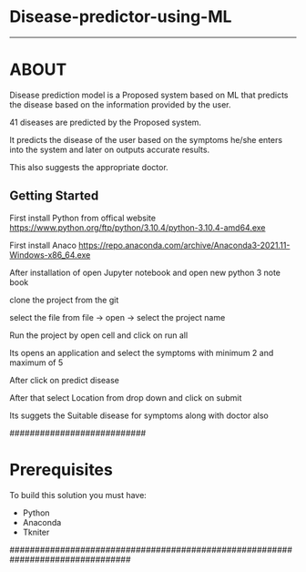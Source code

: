 # Disease-predictor-using-ML

************

# ABOUT

Disease prediction model is a Proposed system based on ML that predicts the disease based on the information provided by the user. 

41 diseases are predicted by the Proposed system. 

It predicts the disease of the user based on the symptoms he/she enters into the system and later on outputs accurate results.

This also suggests the appropriate doctor.

## Getting Started

First install Python from offical website
https://www.python.org/ftp/python/3.10.4/python-3.10.4-amd64.exe

First install Anaco
https://repo.anaconda.com/archive/Anaconda3-2021.11-Windows-x86_64.exe

After installation of open Jupyter notebook and open new python 3 note book

clone the project from the git

select the file from file -> open -> select the project name

Run the project by open cell and click on run all

Its opens an application and select the symptoms with minimum 2 and maximum of 5

After click on predict disease 

After that select Location from drop down and click on submit

Its suggets  the Suitable disease for symptoms along with doctor also


###########################

# Prerequisites

To build this solution you must have:
- Python
- Anaconda
- Tkniter

################################################################################
 
